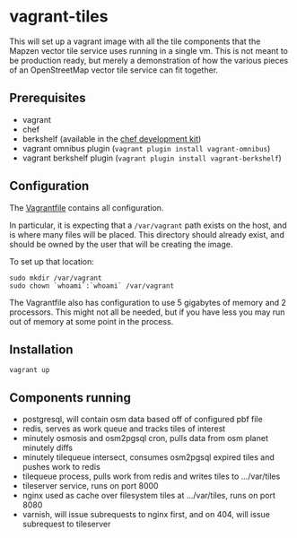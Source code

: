 # vagrant-tiles

This will set up a vagrant image with all the tile components that the Mapzen vector tile service uses running in a single vm. This is not meant to be production ready, but merely a demonstration of how the various pieces of an OpenStreetMap vector tile service can fit together.

## Prerequisites

* vagrant
* chef
* berkshelf (available in the [chef development kit](https://downloads.chef.io/chef-dk/))
* vagrant omnibus plugin (`vagrant plugin install vagrant-omnibus`)
* vagrant berkshelf plugin (`vagrant plugin install vagrant-berkshelf`)

## Configuration

The [Vagrantfile](Vagrantfile) contains all configuration.

In particular, it is expecting that a `/var/vagrant` path exists on the host, and is where many files will be placed. This directory should already exist, and should be owned by the user that will be creating the image.

To set up that location:

```
sudo mkdir /var/vagrant
sudo chown `whoami`:`whoami` /var/vagrant
```

The Vagrantfile also has configuration to use 5 gigabytes of memory and 2 processors. This might not all be needed, but if you have less you may run out of memory at some point in the process.

## Installation

    vagrant up

## Components running

* postgresql, will contain osm data based off of configured pbf file
* redis, serves as work queue and tracks tiles of interest
* minutely osmosis and osm2pgsql cron, pulls data from osm planet minutely diffs
* minutely tilequeue intersect, consumes osm2pgsql expired tiles and pushes work to redis
* tilequeue process, pulls work from redis and writes tiles to .../var/tiles
* tileserver service, runs on port 8000
* nginx used as cache over filesystem tiles at .../var/tiles, runs on port 8080
* varnish, will issue subrequests to nginx first, and on 404, will issue subrequest to tileserver

